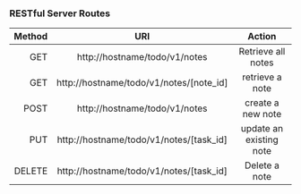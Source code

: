 

### RESTful Server Routes

Method | URI | Action
---:|:---:|:-------:
GET | http://hostname/todo/v1/notes | Retrieve all notes
GET | http://hostname/todo/v1/notes/[note_id] | retrieve a note 
POST | http://hostname/todo/v1/notes | create a new note 
PUT | http://hostname/todo/v1/notes/[task_id] | update an existing note
DELETE | http://hostname/todo/v1/notes/[task_id] | Delete a note

